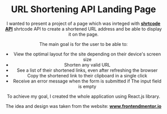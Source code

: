 <div align="center">
    <h1>URL Shortening API Landing Page</h1>
    <p>I wanted to present a project of a page which was inrteged with <b><a href="https://shrtco.de/">shrtcode API</a></b> shrtcode API to create a shortened URL address and be able to display it on the page.</p>
    <p>The main goal is for the user to be able to:</p>
    <ul>
        <li>View the optimal layout for the site depending on their device's screen size</li>
        <li>Shorten any valid URL</li>
        <li>See a list of their shortened links, even after refreshing the browser</li>
        <li>Copy the shortened link to their clipboard in a single click</li>
        <li>Receive an error message when the form is submitted if The input field is empty</li>
    </ul>
    <p>To achieve my goal, I created the whole application using React.js library.</p>
    <p>The idea and design was taken from the website: <b><a href="www.frontendmentor.io">www.frontendmentor.io</a></b></p>
</div>
